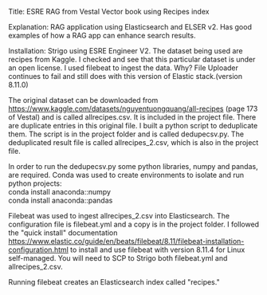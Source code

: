 Title: ESRE RAG from Vestal Vector book using Recipes index

Explanation:  RAG application using Elasticsearch and ELSER v2. Has good examples of how a RAG app can enhance search results.

Installation: Strigo using ESRE Engineer V2. 
The dataset being used are recipes from Kaggle. I checked and see that this particular dataset is under an open license. 
I used filebeat to ingest the data. Why? File Uploader continues to fail and still does with this version of Elastic stack.(version 8.11.0)

The original dataset can be downloaded from https://www.kaggle.com/datasets/nguyentuongquang/all-recipes
(page 173 of Vestal) and is called allrecipes.csv. It is included in the project file.
There are duplicate entries in this original file. I built a python script to deduplicate them.
The script is in the project folder and is called dedupecsv.py.  The deduplicated result file is called allrecipes_2.csv, which is also in the project file.

In order to run the dedupecsv.py some python libraries, numpy and pandas, are required. Conda was used to create environments to isolate and run python projects:            <br />
conda install anaconda::numpy   <br />
conda install anaconda::pandas

Filebeat was used to ingest allrecipes_2.csv into Elasticsearch. The configuration file is filebeat.yml and a copy is in the project folder. I followed the "quick install" documentation https://www.elastic.co/guide/en/beats/filebeat/8.11/filebeat-installation-configuration.html to install and use filebeat with version 8.11.4 for Linux self-managed. 
You will need to SCP to Strigo both filebeat.yml and allrecipes_2.csv.

Running filebeat creates an Elasticsearch index called "recipes."







